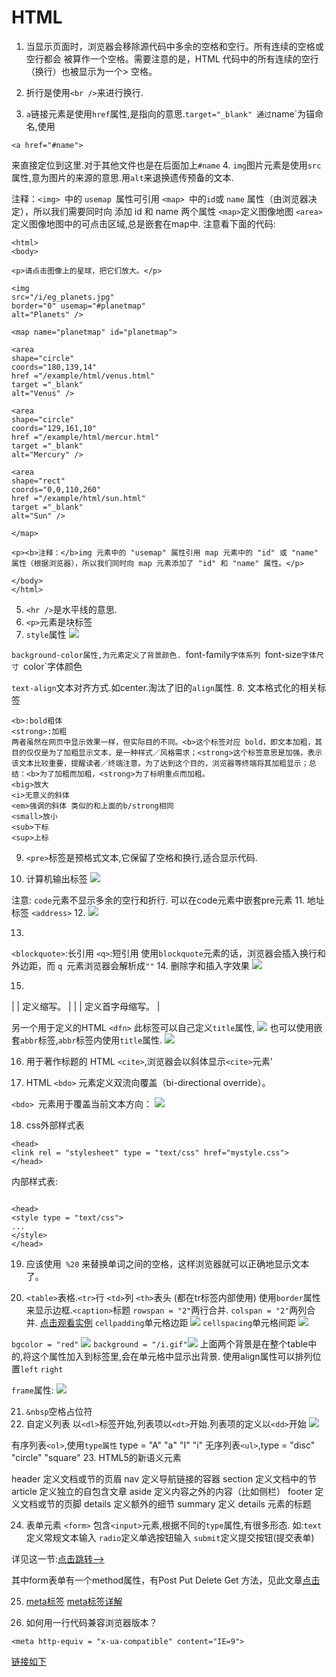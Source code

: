 # HTML
1.  当显示页面时，浏览器会移除源代码中多余的空格和空行。所有连续的空格或空行都会
被算作一个空格。需要注意的是，HTML 代码中的所有连续的空行（换行）也被显示为一个>
空格。

2. 折行是使用`<br />`来进行换行.
3. `a`链接元素是使用`href`属性,是指向的意思.`target="_blank"
通过`name`为锚命名,使用
```
<a href="#name">
```
 来直接定位到这里.对于其他文件也是在后面加上`#name`
4. `img`图片元素是使用`src`属性,意为图片的来源的意思.用`alt`来退换遗传预备的文本.

注释：`<img> `中的 `usemap `属性可引用 `<map> `中的` id `或 `name` 属性（由浏览器决定），所以我们需要同时向 <map> 添加 id 和 name 两个属性
`<map>`定义图像地图
`<area>`定义图像地图中的可点击区域,总是嵌套在map中.
注意看下面的代码:
```
<html>
<body>

<p>请点击图像上的星球，把它们放大。</p>

<img
src="/i/eg_planets.jpg"
border="0" usemap="#planetmap"
alt="Planets" />

<map name="planetmap" id="planetmap">

<area
shape="circle"
coords="180,139,14"
href ="/example/html/venus.html"
target ="_blank"
alt="Venus" />

<area
shape="circle"
coords="129,161,10"
href ="/example/html/mercur.html"
target ="_blank"
alt="Mercury" />

<area
shape="rect"
coords="0,0,110,260"
href ="/example/html/sun.html"
target ="_blank"
alt="Sun" />

</map>

<p><b>注释：</b>img 元素中的 "usemap" 属性引用 map 元素中的 "id" 或 "name" 属性（根据浏览器），所以我们同时向 map 元素添加了 "id" 和 "name" 属性。</p>

</body>
</html>

```
5. `<hr />`是水平线的意思.
6. `<p>`元素是块标签
7. `style`属性
![](https://upload-images.jianshu.io/upload_images/271046-4dbcd90f578cfd28.png?imageMogr2/auto-orient/strip%7CimageView2/2/w/1240)

`background-color属性,为元素定义了背景颜色.
`font-family`字体系列
`font-size`字体尺寸
`color`字体颜色

`text-align`文本对齐方式.如center.淘汰了旧的`align`属性.
8. 文本格式化的相关标签
```
<b>:bold粗体
<strong>:加粗
两者虽然在网页中显示效果一样，但实际目的不同。<b>这个标签对应 bold，即文本加粗，其目的仅仅是为了加粗显示文本，是一种样式／风格需求；<strong>这个标签意思是加强，表示该文本比较重要，提醒读者／终端注意。为了达到这个目的，浏览器等终端将其加粗显示；总结：<b>为了加粗而加粗，<strong>为了标明重点而加粗。
<big>放大
<i>无意义的斜体
<em>强调的斜体 类似的和上面的b/strong相同
<small>放小
<sub>下标
<sup>上标

```

9. `<pre>`标签是预格式文本,它保留了空格和换行,适合显示代码.

10. 计算机输出标签
![](https://upload-images.jianshu.io/upload_images/271046-b219f2a8c3f58993.png?imageMogr2/auto-orient/strip%7CimageView2/2/w/1240)

注意: `code`元素不显示多余的空行和折行.
可以在code元素中嵌套pre元素
11. 地址标签 `<address>`
12. ![](https://upload-images.jianshu.io/upload_images/271046-6cc585c22709bf9a.png?imageMogr2/auto-orient/strip%7CimageView2/2/w/1240)

13. 
`<blockquote>`:长引用
`<q>`:短引用
使用` blockquote `元素的话，浏览器会插入换行和外边距，而 `q `元素浏览器会解析成`""`
14. 删除字和插入字效果
![](https://upload-images.jianshu.io/upload_images/271046-1b3fb842ba750d56.png?imageMogr2/auto-orient/strip%7CimageView2/2/w/1240)

15.
 | [<abbr>](http://www.w3school.com.cn/tags/tag_abbr.asp) | 定义缩写。 |
| [<acronym>](http://www.w3school.com.cn/tags/tag_acronym.asp) | 定义首字母缩写。 |

另一个用于定义的HTML `<dfn>`
此标签可以自己定义`title`属性,
![](https://upload-images.jianshu.io/upload_images/271046-1b3ccf8b8e623299.png?imageMogr2/auto-orient/strip%7CimageView2/2/w/1240)
也可以使用嵌套`abbr`标签,`abbr`标签内使用`title`属性.
![](https://upload-images.jianshu.io/upload_images/271046-c0cb4d17e234c94d.png?imageMogr2/auto-orient/strip%7CimageView2/2/w/1240)

16. 用于著作标题的 HTML `<cite>`,浏览器会以斜体显示`<cite>`元素'

17. HTML `<bdo>` 元素定义双流向覆盖（bi-directional override）。

`<bdo> `元素用于覆盖当前文本方向：
![](https://upload-images.jianshu.io/upload_images/271046-d776134dfb64b277.png?imageMogr2/auto-orient/strip%7CimageView2/2/w/1240)

18. css外部样式表
```
<head>
<link rel = "stylesheet" type = "text/css" href="mystyle.css">
</head>
```
内部样式表:
```

<head>
<style type = "text/css">
...
</style>
</head>
```

19. 应该使用` %20` 来替换单词之间的空格，这样浏览器就可以正确地显示文本了。

20. `<table>`表格.`<tr>`行  `<td>`列 `<th>`表头  (都在tr标签内部使用) 使用`border`属性来显示边框.`<caption>`标题
`rowspan = "2"`两行合并.
`colspan = "2"`两列合并.
[点击观看实例](http://www.w3school.com.cn/tiy/t.asp?f=html_table_span)
`cellpadding`单元格边距
![](https://upload-images.jianshu.io/upload_images/271046-cf4d85f62f44253e.png?imageMogr2/auto-orient/strip%7CimageView2/2/w/1240)
`cellspacing`单元格间距
![](https://upload-images.jianshu.io/upload_images/271046-37ad5e1d952cb312.png?imageMogr2/auto-orient/strip%7CimageView2/2/w/1240)

`bgcolor = "red"` ![](https://upload-images.jianshu.io/upload_images/271046-3fb8b88f9eb9c2bd.png?imageMogr2/auto-orient/strip%7CimageView2/2/w/1240)
`background = "/i.gif"`![](https://upload-images.jianshu.io/upload_images/271046-f5d7fdd8064244ee.png?imageMogr2/auto-orient/strip%7CimageView2/2/w/1240)
上面两个背景是在整个table中的,将这个属性加入到<td>标签里,会在单元格中显示出背景.
使用align属性可以排列位置`left`  `right`

`frame`属性:
![](https://upload-images.jianshu.io/upload_images/271046-de925ab6372aca9b.png?imageMogr2/auto-orient/strip%7CimageView2/2/w/1240)

21.  ` &nbsp `空格占位符
22. 自定义列表
以`<dl>`标签开始,列表项以`<dt>`开始.列表项的定义以`<dd>`开始
![](https://upload-images.jianshu.io/upload_images/271046-8802928ef24678f3.png?imageMogr2/auto-orient/strip%7CimageView2/2/w/1240)

有序列表`<ol>`,使用`type属性` type = "A" "a" "I" "i" 
无序列表`<ul>`,type = "disc" "circle" "square"
23. HTML5的新语义元素

header	定义文档或节的页眉
nav	定义导航链接的容器
section	定义文档中的节
article	定义独立的自包含文章
aside	定义内容之外的内容（比如侧栏）
footer	定义文档或节的页脚
details	定义额外的细节
summary	定义 details 元素的标题

24. 表单元素
`<form>`
包含`<input>`元素,根据不同的`type`属性,有很多形态. 如:`text`定义常规文本输入 `radio`定义单选按钮输入 `submit`定义提交按钮(提交表单)

详见这一节:[点击跳转-->](http://www.w3school.com.cn/html/html_forms.asp)

其中form表单有一个method属性，有Post Put Delete Get 方法，见此文章[点击](https://www.cnblogs.com/hyddd/archive/2009/03/31/1426026.html)

25. [meta标签](http://www.w3school.com.cn/tags/tag_meta.asp)
	[meta标签详解](https://blog.csdn.net/daydayup654/article/details/78666178)

26. 如何用一行代码兼容浏览器版本？
   ```
   <meta http-equiv = "x-ua-compatible" content="IE=9">
   ```
   [链接如下](https://www.jb51.net/web/539341.html)